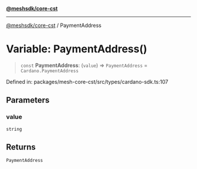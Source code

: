 [**@meshsdk/core-cst**](../README.md)

***

[@meshsdk/core-cst](../globals.md) / PaymentAddress

# Variable: PaymentAddress()

> `const` **PaymentAddress**: (`value`) => `PaymentAddress` = `Cardano.PaymentAddress`

Defined in: packages/mesh-core-cst/src/types/cardano-sdk.ts:107

## Parameters

### value

`string`

## Returns

`PaymentAddress`
